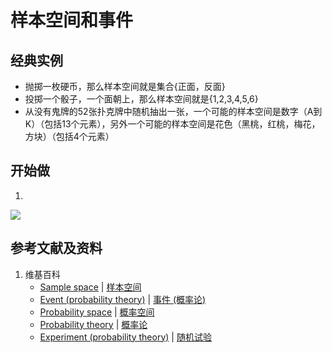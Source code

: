 # 样本空间和事件

## 经典实例
- 抛掷一枚硬币，那么样本空间就是集合{正面，反面}
- 投掷一个骰子，一个面朝上，那么样本空间就是{1,2,3,4,5,6}
- 从没有鬼牌的52张扑克牌中随机抽出一张，一个可能的样本空间是数字（A到K）（包括13个元素），另外一个可能的样本空间是花色（黑桃，红桃，梅花，方块）（包括4个元素）

## 开始做

1.

![](/images/概率/概率论公理和经典实验/样本空间和事件1a1.jpg)

## 参考文献及资料

1. 维基百科
	- [Sample space](https://en.wikipedia.org/wiki/Sample_space) | [样本空间](https://zh.wikipedia.org/wiki/样本空间) 
	- [Event (probability theory)](https://en.wikipedia.org/wiki/Event_(probability_theory)) | [事件 (概率论)](https://zh.wikipedia.org/wiki/事件_(概率论)) 
	- [Probability space](https://en.wikipedia.org/wiki/Probability_space) | [概率空间](https://zh.wikipedia.org/wiki/概率空间) 
	- [Probability theory](https://en.wikipedia.org/wiki/Probability_theory) | [概率论](https://zh.wikipedia.org/wiki/概率论) 
	- [Experiment (probability theory)](https://en.wikipedia.org/wiki/Experiment_(probability_theory)) | [随机试验](https://zh.wikipedia.org/wiki/随机试验) 